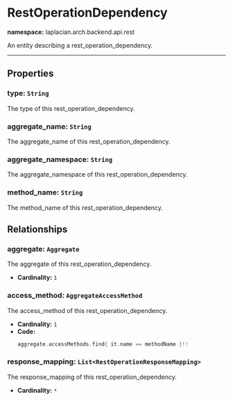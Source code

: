

# **RestOperationDependency**
**namespace:** laplacian.arch.backend.api.rest

An entity describing a rest_operation_dependency.



---

## Properties

### type: `String`
The type of this rest_operation_dependency.

### aggregate_name: `String`
The aggregate_name of this rest_operation_dependency.

### aggregate_namespace: `String`
The aggregate_namespace of this rest_operation_dependency.

### method_name: `String`
The method_name of this rest_operation_dependency.

## Relationships

### aggregate: `Aggregate`
The aggregate of this rest_operation_dependency.
- **Cardinality:** `1`

### access_method: `AggregateAccessMethod`
The access_method of this rest_operation_dependency.
- **Cardinality:** `1`
- **Code:**
  ```kotlin
  aggregate.accessMethods.find{ it.name == methodName }!!
  ```

### response_mapping: `List<RestOperationResponseMapping>`
The response_mapping of this rest_operation_dependency.
- **Cardinality:** `*`
